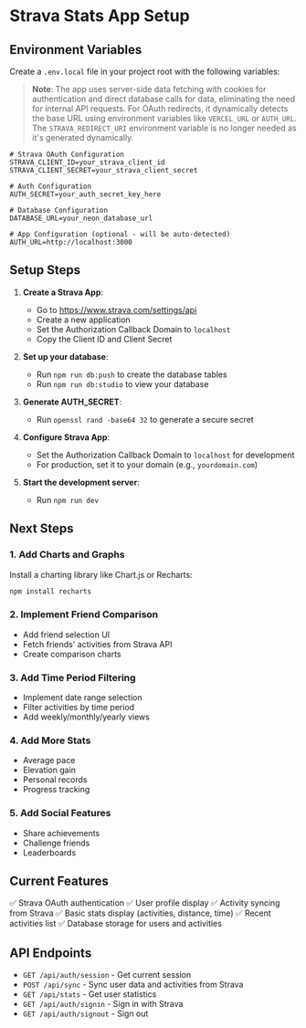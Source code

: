 # Strava Stats App Setup

## Environment Variables

Create a `.env.local` file in your project root with the following variables:

> **Note**: The app uses server-side data fetching with cookies for authentication and direct database calls for data, eliminating the need for internal API requests. For OAuth redirects, it dynamically detects the base URL using environment variables like `VERCEL_URL` or `AUTH_URL`. The `STRAVA_REDIRECT_URI` environment variable is no longer needed as it's generated dynamically.

```env
# Strava OAuth Configuration
STRAVA_CLIENT_ID=your_strava_client_id
STRAVA_CLIENT_SECRET=your_strava_client_secret

# Auth Configuration
AUTH_SECRET=your_auth_secret_key_here

# Database Configuration
DATABASE_URL=your_neon_database_url

# App Configuration (optional - will be auto-detected)
AUTH_URL=http://localhost:3000
```

## Setup Steps

1. **Create a Strava App**:
   - Go to https://www.strava.com/settings/api
   - Create a new application
   - Set the Authorization Callback Domain to `localhost`
   - Copy the Client ID and Client Secret

2. **Set up your database**:
   - Run `npm run db:push` to create the database tables
   - Run `npm run db:studio` to view your database

3. **Generate AUTH_SECRET**:
   - Run `openssl rand -base64 32` to generate a secure secret

4. **Configure Strava App**:
   - Set the Authorization Callback Domain to `localhost` for development
   - For production, set it to your domain (e.g., `yourdomain.com`)

5. **Start the development server**:
   - Run `npm run dev`

## Next Steps

### 1. Add Charts and Graphs

Install a charting library like Chart.js or Recharts:

```bash
npm install recharts
```

### 2. Implement Friend Comparison

- Add friend selection UI
- Fetch friends' activities from Strava API
- Create comparison charts

### 3. Add Time Period Filtering

- Implement date range selection
- Filter activities by time period
- Add weekly/monthly/yearly views

### 4. Add More Stats

- Average pace
- Elevation gain
- Personal records
- Progress tracking

### 5. Add Social Features

- Share achievements
- Challenge friends
- Leaderboards

## Current Features

✅ Strava OAuth authentication
✅ User profile display
✅ Activity syncing from Strava
✅ Basic stats display (activities, distance, time)
✅ Recent activities list
✅ Database storage for users and activities

## API Endpoints

- `GET /api/auth/session` - Get current session
- `POST /api/sync` - Sync user data and activities from Strava
- `GET /api/stats` - Get user statistics
- `GET /api/auth/signin` - Sign in with Strava
- `GET /api/auth/signout` - Sign out
